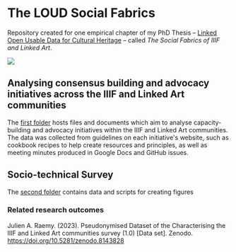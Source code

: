 # The LOUD Social Fabrics

Repository created for one empirical chapter of my PhD Thesis – [Linked Open Usable Data for Cultural Heritage](https://phd.julsraemy.ch) – called _The Social Fabrics of IIIF and Linked Art_. 

![](https://julsraemy.ch/prezi/assets/Research-Scope-Social-Fabrics.svg)

## Analysing consensus building and advocacy initiatives across the IIIF and Linked Art communities

The [first folder](01_consensus-advocacy) hosts files and documents which aim  to analyse capacity-building and advocacy initiatives within the IIIF and Linked Art communities. The data was collected from guidelines on each initiative's website, such as cookbook recipes to help create resources and principles, as well as meeting minutes produced in Google Docs and GitHub issues.

## Socio-technical Survey

The [second folder](02_survey) contains data and scripts for creating figures 

### Related research outcomes



Julien A. Raemy. (2023). Pseudonymised Dataset of the Characterising the IIIF and Linked Art communities survey (1.0) [Data set]. Zenodo. https://doi.org/10.5281/zenodo.8143828
